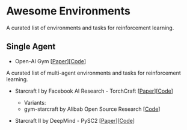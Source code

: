 # Awesome Environments
A curated list of environments and tasks for reinforcement learning.


## Single Agent

* Open-AI Gym [[Paper]()][[Code]()]





A curated list of multi-agent environments and tasks for reinforcement learning.

* Starcraft I by Facebook AI Research - TorchCraft [[Paper](https://arxiv.org/pdf/1609.02993v3.pdf)][[Code](https://github.com/TorchCraft/TorchCraft)]
    * Variants:
    * gym-starcraft by Alibab Open Source Research [[Code](https://github.com/alibaba/gym-starcraft)]

* Starcraft II by DeepMind - PySC2 [[Paper](https://deepmind.com/documents/110/sc2le.pdf)][[Code](github.com/deepmind/pysc2)]

